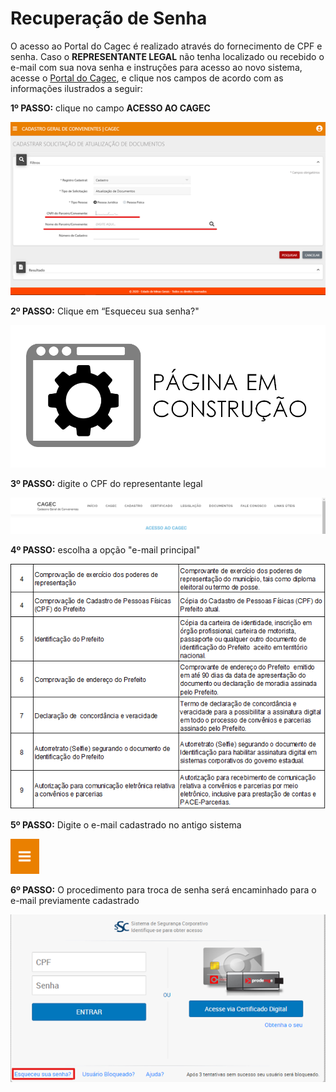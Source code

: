 # Recuperação de Senha

O acesso ao Portal do Cagec é realizado através do fornecimento de CPF e senha. Caso o **REPRESENTANTE LEGAL** não tenha localizado ou recebido o e-mail com sua nova senha e instruções para acesso ao novo sistema, acesse o [Portal do Cagec](WWW.PORTALCAGEC.MG.GOV.BR), e clique nos campos de acordo com as informações ilustrados a seguir:

**1º PASSO:** clique no campo **ACESSO AO CAGEC**

![](../.gitbook/assets/image%20%2824%29.png)

**2º PASSO:** Clique em “Esqueceu sua senha?"

![](../.gitbook/assets/image%20%287%29.png)

**3º PASSO:** digite o CPF do representante legal

![](../.gitbook/assets/image%20%2818%29.png)

**4º PASSO:** escolha a opção "e-mail principal"

![](../.gitbook/assets/image%20%2816%29.png)

**5º PASSO:** Digite o e-mail cadastrado no antigo sistema

![](../.gitbook/assets/image%20%285%29.png)

**6º PASSO:** O procedimento para troca de senha será encaminhado para o e-mail previamente cadastrado

![](../.gitbook/assets/image%20%283%29.png)

